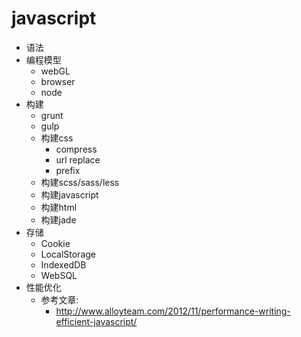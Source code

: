 # javascript
- 语法
- 编程模型
  - webGL
  - browser
  - node
- 构建
  - grunt
  - gulp
  - 构建css
    - compress
    - url replace
    - prefix
  - 构建scss/sass/less
  - 构建javascript
  - 构建html
  - 构建jade
- 存储
  - Cookie
  - LocalStorage
  - IndexedDB
  - WebSQL
- 性能优化
  - 参考文章:
    - http://www.alloyteam.com/2012/11/performance-writing-efficient-javascript/
